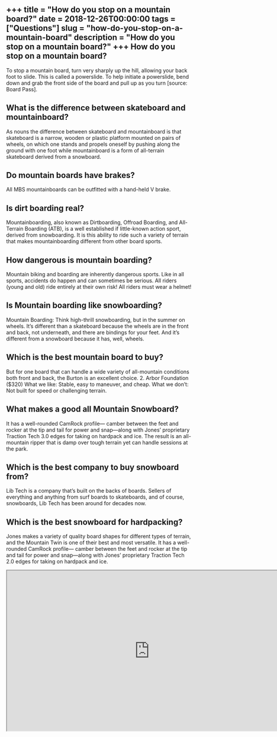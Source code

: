 +++
title = "How do you stop on a mountain board?"
date = 2018-12-26T00:00:00
tags = ["Questions"]
slug = "how-do-you-stop-on-a-mountain-board"
description = "How do you stop on a mountain board?"
+++
How do you stop on a mountain board?
------------------------------------

To stop a mountain board, turn very sharply up the hill, allowing your back foot to slide. This is called a powerslide. To help initiate a powerslide, bend down and grab the front side of the board and pull up as you turn \[source: Board Pass\].

What is the difference between skateboard and mountainboard?
------------------------------------------------------------

As nouns the difference between skateboard and mountainboard is that skateboard is a narrow, wooden or plastic platform mounted on pairs of wheels, on which one stands and propels oneself by pushing along the ground with one foot while mountainboard is a form of all-terrain skateboard derived from a snowboard.

Do mountain boards have brakes?
-------------------------------

All MBS mountainboards can be outfitted with a hand-held V brake.

Is dirt boarding real?
----------------------

Mountainboarding, also known as Dirtboarding, Offroad Boarding, and All-Terrain Boarding (ATB), is a well established if little-known action sport, derived from snowboarding. It is this ability to ride such a variety of terrain that makes mountainboarding different from other board sports.

How dangerous is mountain boarding?
-----------------------------------

Mountain biking and boarding are inherently dangerous sports. Like in all sports, accidents do happen and can sometimes be serious. All riders (young and old) ride entirely at their own risk! All riders must wear a helmet!

Is Mountain boarding like snowboarding?
---------------------------------------

Mountain Boarding: Think high-thrill snowboarding, but in the summer on wheels. It’s different than a skateboard because the wheels are in the front and back, not underneath, and there are bindings for your feet. And it’s different from a snowboard because it has, well, wheels.

Which is the best mountain board to buy?
----------------------------------------

But for one board that can handle a wide variety of all-mountain conditions both front and back, the Burton is an excellent choice. 2. Arbor Foundation ($320) What we like: Stable, easy to maneuver, and cheap. What we don’t: Not built for speed or challenging terrain.

What makes a good all Mountain Snowboard?
-----------------------------------------

It has a well-rounded CamRock profile— camber between the feet and rocker at the tip and tail for power and snap—along with Jones’ proprietary Traction Tech 3.0 edges for taking on hardpack and ice. The result is an all-mountain ripper that is damp over tough terrain yet can handle sessions at the park.

Which is the best company to buy snowboard from?
------------------------------------------------

Lib Tech is a company that’s built on the backs of boards. Sellers of everything and anything from surf boards to skateboards, and of course, snowboards, Lib Tech has been around for decades now.

Which is the best snowboard for hardpacking?
--------------------------------------------

Jones makes a variety of quality board shapes for different types of terrain, and the Mountain Twin is one of their best and most versatile. It has a well-rounded CamRock profile— camber between the feet and rocker at the tip and tail for power and snap—along with Jones’ proprietary Traction Tech 2.0 edges for taking on hardpack and ice.

<iframe allow="accelerometer; autoplay; clipboard-write; encrypted-media; gyroscope; picture-in-picture" allowfullscreen="" class="__youtube_prefs__  epyt-is-override  no-lazyload" data-no-lazy="1" data-origheight="433" data-origwidth="770" data-skipgform_ajax_framebjll="" height="433" id="_ytid_27608" loading="lazy" src="https://www.youtube.com/embed/y3oI8NlmwiY?enablejsapi=1&autoplay=0&cc_load_policy=0&cc_lang_pref=&iv_load_policy=1&loop=0&modestbranding=0&rel=1&fs=1&playsinline=0&autohide=2&theme=dark&color=red&controls=1&" title="YouTube player" width="770"></iframe>